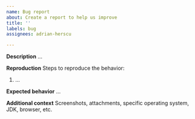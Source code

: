 ```yaml
---
name: Bug report
about: Create a report to help us improve
title: ''
labels: bug
assignees: adrian-herscu

---
```


**Description**
...

**Reproduction**
Steps to reproduce the behavior:

1. ...

**Expected behavior**
...

**Additional context**
Screenshots, attachments, specific operating system, JDK, browser, etc.
